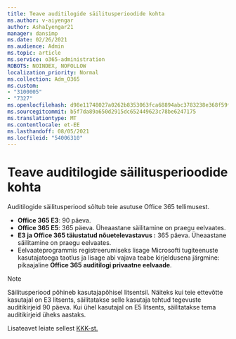 ```yaml
---
title: Teave auditilogide säilitusperioodide kohta
ms.author: v-aiyengar
author: AshaIyengar21
manager: dansimp
ms.date: 02/26/2021
ms.audience: Admin
ms.topic: article
ms.service: o365-administration
ROBOTS: NOINDEX, NOFOLLOW
localization_priority: Normal
ms.collection: Adm_O365
ms.custom:
- "3100005"
- "7327"
ms.openlocfilehash: d98e11748027a0262b8353063fca68894abc3783238e368f59f7457ea2ba0a8f
ms.sourcegitcommit: b5f7da89a650d2915dc652449623c78be6247175
ms.translationtype: MT
ms.contentlocale: et-EE
ms.lasthandoff: 08/05/2021
ms.locfileid: "54006310"
---
```

# <a name="about-audit-logs-retention-periods"></a>Teave auditilogide säilitusperioodide kohta

Auditilogide säilitusperiood sõltub teie asutuse Office 365 tellimusest.

- **Office 365 E3**: 90 päeva.
- **Office 365 E5**: 365 päeva. Üheaastane säilitamine on praegu eelvaates.
- **E3 ja Office 365 täiustatud nõuetelevastavus :** 365 päeva. Üheaastane säilitamine on praegu eelvaates.
- Eelvaateprogrammis registreerumiseks lisage Microsofti tugiteenuste kasutajatoega taotlus ja lisage abi vajava teabe kirjeldusena järgmine: pikaajaline **Office 365 auditilogi privaatne eelvaade**.
> [!NOTE]
> Säilitusperiood põhineb kasutajapõhisel litsentsil. Näiteks kui teie ettevõtte kasutajal on E3 litsents, säilitatakse selle kasutaja tehtud tegevuste auditikirjeid 90 päeva. Kui ühel kasutajal on E5 litsents, säilitatakse tema auditikirjeid üheks aastaks.

Lisateavet leiate sellest [KKK-st.](https://go.microsoft.com/fwlink/?linkid=2115336)